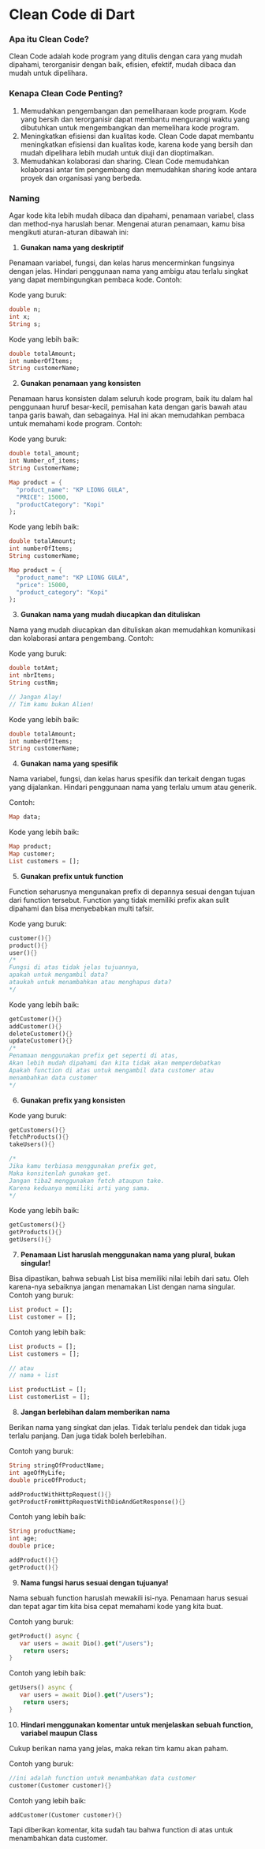 # Clean Code di Dart

### Apa itu Clean Code?

Clean Code adalah kode program yang ditulis dengan cara yang mudah dipahami, terorganisir dengan baik, efisien, efektif, mudah dibaca dan mudah untuk dipelihara.

### Kenapa Clean Code Penting?

1. Memudahkan pengembangan dan pemeliharaan kode program. Kode yang bersih dan terorganisir dapat membantu mengurangi waktu yang dibutuhkan untuk mengembangkan dan memelihara kode program.
2. Meningkatkan efisiensi dan kualitas kode. Clean Code dapat membantu meningkatkan efisiensi dan kualitas kode, karena kode yang bersih dan mudah dipelihara lebih mudah untuk diuji dan dioptimalkan.
3. Memudahkan kolaborasi dan sharing. Clean Code memudahkan kolaborasi antar tim pengembang dan memudahkan sharing kode antara proyek dan organisasi yang berbeda.

### **Naming**

Agar kode kita lebih mudah dibaca dan dipahami, penamaan variabel, class dan method-nya haruslah benar. Mengenai aturan penamaan, kamu bisa mengikuti aturan-aturan dibawah ini:

1. **Gunakan nama yang deskriptif**

Penamaan variabel, fungsi, dan kelas harus mencerminkan fungsinya dengan jelas. Hindari penggunaan nama yang ambigu atau terlalu singkat yang dapat membingungkan pembaca kode. Contoh:

Kode yang buruk:

```dart
double n;
int x;
String s;
```

Kode yang lebih baik:

```dart
double totalAmount;
int numberOfItems;
String customerName;
```

2. **Gunakan penamaan yang konsisten**

Penamaan harus konsisten dalam seluruh kode program, baik itu dalam hal penggunaan huruf besar-kecil, pemisahan kata dengan garis bawah atau tanpa garis bawah, dan sebagainya. Hal ini akan memudahkan pembaca untuk memahami kode program. Contoh:

Kode yang buruk:

```dart
double total_amount;
int Number_of_items;
String CustomerName;

Map product = {
  "product_name": "KP LIONG GULA",
  "PRICE": 15000,
  "productCategory": "Kopi"
};
```

Kode yang lebih baik:

```dart
double totalAmount;
int numberOfItems;
String customerName;

Map product = {
  "product_name": "KP LIONG GULA",
  "price": 15000,
  "product_category": "Kopi"
};
```

3. **Gunakan nama yang mudah diucapkan dan dituliskan**

Nama yang mudah diucapkan dan dituliskan akan memudahkan komunikasi dan kolaborasi antara pengembang. Contoh:

Kode yang buruk:

```dart
double totAmt;
int nbrItems;
String custNm;

// Jangan Alay!
// Tim kamu bukan Alien!
```

Kode yang lebih baik:

```dart
double totalAmount;
int numberOfItems;
String customerName;
```

4. **Gunakan nama yang spesifik**

Nama variabel, fungsi, dan kelas harus spesifik dan terkait dengan tugas yang dijalankan. Hindari penggunaan nama yang terlalu umum atau generik. 

Contoh:

```dart
Map data;
```

Kode yang lebih baik:

```dart
Map product;
Map customer;
List customers = [];
```

5. **Gunakan prefix untuk function**

Function seharusnya mengunakan prefix di depannya sesuai dengan tujuan dari function tersebut. Function yang tidak memiliki prefix akan sulit dipahami dan bisa menyebabkan multi tafsir.

Kode yang buruk:

```dart
customer(){} 
product(){}
user(){}
/*
Fungsi di atas tidak jelas tujuannya, 
apakah untuk mengambil data? 
ataukah untuk menambahkan atau menghapus data?
*/
```

Kode yang lebih baik:

```dart
getCustomer(){}
addCustomer(){}
deleteCustomer(){}
updateCustomer(){}
/*
Penamaan menggunakan prefix get seperti di atas,
Akan lebih mudah dipahami dan kita tidak akan memperdebatkan
Apakah function di atas untuk mengambil data customer atau 
menambahkan data customer
*/
```

6. **Gunakan prefix yang konsisten**

Kode yang buruk:

```dart
getCustomers(){}
fetchProducts(){}
takeUsers(){}

/*
Jika kamu terbiasa menggunakan prefix get,
Maka konsitenlah gunakan get.
Jangan tiba2 menggunakan fetch ataupun take.
Karena keduanya memiliki arti yang sama.
*/
```

Kode yang lebih baik:

```dart
getCustomers(){}
getProducts(){}
getUsers(){}
```

7. **Penamaan List haruslah menggunakan nama yang plural, bukan singular!**

Bisa dipastikan, bahwa sebuah List bisa memiliki nilai lebih dari satu. Oleh karena-nya sebaiknya jangan menamakan List dengan nama singular. 
Contoh yang buruk:

```dart
List product = [];
List customer = [];
```

Contoh yang lebih baik:

```dart
List products = [];
List customers = [];

// atau
// nama + list

List productList = [];
List customerList = [];
```

8. **Jangan berlebihan dalam memberikan nama**

Berikan nama yang singkat dan jelas. Tidak terlalu pendek dan tidak juga terlalu panjang. Dan juga tidak boleh berlebihan.

Contoh yang buruk:

```dart
String stringOfProductName;
int ageOfMyLife;
double priceOfProduct;

addProductWithHttpRequest(){}
getProductFromHttpRequestWithDioAndGetResponse(){}
```

Contoh yang lebih baik:

```dart
String productName;
int age;
double price;

addProduct(){}
getProduct(){}
```

9. **Nama fungsi harus sesuai dengan tujuanya!**

Nama sebuah function haruslah mewakili isi-nya. Penamaan harus sesuai dan tepat agar tim kita bisa cepat memahami kode yang kita buat.

Contoh yang buruk:

```dart
getProduct() async {
   var users = await Dio().get("/users");
	return users;
}
```

Contoh yang lebih baik:

```dart
getUsers() async {
   var users = await Dio().get("/users");
	return users;
}
```

10. **Hindari menggunakan komentar untuk menjelaskan sebuah function, variabel maupun Class**

Cukup berikan nama yang jelas, maka rekan tim kamu akan paham.

Contoh yang buruk:

```dart
//ini adalah function untuk menambahkan data customer
customer(Customer customer){}
```

Contoh yang lebih baik:

```dart
addCustomer(Customer customer){} 
```

Tapi diberikan komentar, kita sudah tau bahwa function di atas untuk menambahkan data customer.